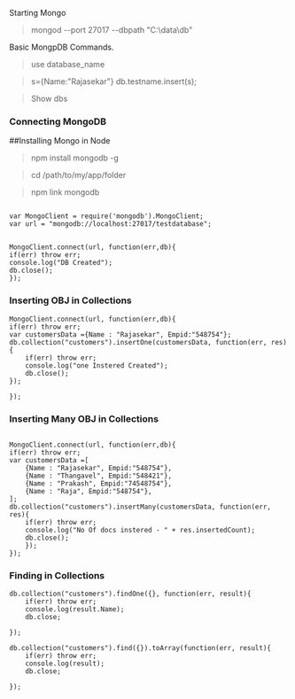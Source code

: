Starting Mongo 

>mongod --port 27017 --dbpath "C:\data\db"



Basic MongpDB Commands. 
> use database_name 

> s={Name:"Rajasekar"}
> db.testname.insert(s);

>Show dbs

### Connecting MongoDB

##Installing Mongo in Node 

>npm install mongodb -g

>cd /path/to/my/app/folder

>npm link mongodb

```

var MongoClient = require('mongodb').MongoClient;
var url = "mongodb://localhost:27017/testdatabase";


MongoClient.connect(url, function(err,db){
if(err) throw err;
console.log("DB Created");
db.close();
});

```

### Inserting OBJ in Collections

```
MongoClient.connect(url, function(err,db){
if(err) throw err;
var customersData ={Name : "Rajasekar", Empid:"548754"};
db.collection("customers").insertOne(customersData, function(err, res){
    if(err) throw err;
    console.log("one Instered Created");
    db.close(); 
}); 

});

```
### Inserting Many OBJ in Collections

```

MongoClient.connect(url, function(err,db){
if(err) throw err;
var customersData =[
    {Name : "Rajasekar", Empid:"548754"},
    {Name : "Thangavel", Empid:"548421"},
    {Name : "Prakash", Empid:"74548754"},
    {Name : "Raja", Empid:"548754"},
];
db.collection("customers").insertMany(customersData, function(err, res){
    if(err) throw err;
    console.log("No Of docs instered - " + res.insertedCount);
    db.close(); 
    }); 
});

```

### Finding in Collections

```
db.collection("customers").findOne({}, function(err, result){
    if(err) throw err; 
    console.log(result.Name);
    db.close;

});

```
```
db.collection("customers").find({}).toArray(function(err, result){
    if(err) throw err; 
    console.log(result);
    db.close;

});
```

